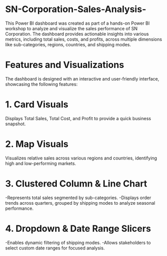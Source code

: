 # SN-Corporation-Sales-Analysis-
This Power BI dashboard was created as part of a hands-on Power BI workshop to analyze and visualize the sales performance of SN Corporation. The dashboard provides actionable insights into various metrics, including total sales, costs, and profits, across multiple dimensions like sub-categories, regions, countries, and shipping modes.
# Features and Visualizations
The dashboard is designed with an interactive and user-friendly interface, showcasing the following features:

# 1. Card Visuals
Displays Total Sales, Total Cost, and Profit to provide a quick business snapshot.
# 2. Map Visuals
Visualizes relative sales across various regions and countries, identifying high and low-performing markets.
# 3. Clustered Column & Line Chart
-Represents total sales segmented by sub-categories.
-Displays order trends across quarters, grouped by shipping modes to analyze seasonal performance.
# 4. Dropdown & Date Range Slicers
-Enables dynamic filtering of shipping modes.
-Allows stakeholders to select custom date ranges for focused analysis.

